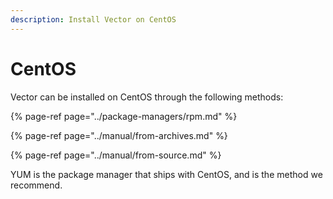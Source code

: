 ```yaml
---
description: Install Vector on CentOS
---
```


# CentOS

Vector can be installed on CentOS through the following methods:

{% page-ref page="../package-managers/rpm.md" %}

{% page-ref page="../manual/from-archives.md" %}

{% page-ref page="../manual/from-source.md" %}

YUM is the package manager that ships with CentOS, and is the method we
recommend.



